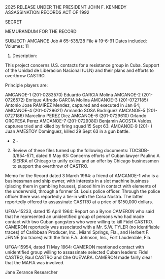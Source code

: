 2025 RELEASE UNDER THE PRESIDENT JOHN F. KENNEDY ASSASSINATION RECORDS ACT OF 1992

SECRET

MEMURANDUM FOR THE RECORD

SUBJECT: AMCANOE Job # 65-535/28
  File # 19-6-91
  Dates included:
  Volumes: 11

1. Description:

This project concerns U.S. contacts for a resistance
group in Cuba. Support of the Unidad de Liberacion Nacional
(ULN) and their plans and efforts to overthrow CASTRO.

Principle players are:

AMCANOE-1 (201-0283570) Eduardo GARCIA Molina
AMCANOE-2 (201-0726572) Enrique Alfredo GARCIA Molina
AMCANOE-3 (201-0727185) Antonio Jose RAMIREZ Mendez,
  captured and executed in Jan 64;
AMCANOE-4 (201-0729621) Armando SOSA Rodriguez
AMCANOE-5 (201-0727186) Marcelino PEREZ Diez
AMCANOE-6 (201-0729610) Orlando OROPESA Perez
AMCANOE-7 (201-0729080) Benjamin ACOSTA Valdes, captures
  tried and killed by firing squad
  15 Sept 63.
AMCANOE-9 (201- ) Juan AMESTOY Dominguez, killed
  29 Sept 63 in a gun battle.

- 2 -

2. Review of these files turned up the following documents:
 TDCSDB-3/654-571, dated 9 May 63: Concerns efforts of
 Cuban lawyer Paulino A SIERRA of Chicago to unify exiles and
 an offer by Chicago businessmen to support the overthrow of CASTRO.

 Memo for the Record dated 3 March 1964: a friend of
 AMCANOE-1 who is a businessman and ship owner, with interests
 in a slot machine business (placing them in gambling houses),
 placed him in contact with elements of the underwrold, through
 a former St. Louis police officer. Through the police officer
 there was reportedly a tie-in with the Cosa Nostra. The latter
 reportedly offered to assassinate CASTRO at a price of
 $150,000 dollars.

 UFGA-15233, dated 15 April 1964: Report on a Byron
 CAMERON who said that he represented an unidentified group of
 persons who had made contact with two Cuban gangsters who were
 willing to kill Fidel CASTRO. CAMERON reportedly was associated
 with a Mr. S.W. TYLER (no identifiable traces) of Caribbean
 Producer, Inc., Miami Springs, Fla., and Herbert F. JENNE (no
 traces) with the firm F.A. Johnson, Inc., Fort Lauderdale, Fla.

 UFGA-15954, dated 11 May 1964: CAMERON mentioned
 contact with unidentified group willing to assassinate selected
 Cuban leaders:
 Fidel CASTRO, Raul CASTRO and Che GUEVARA.
 CAMERON made fairly clear that the MAFIA was involved.

Jane Zerance
Researcher
